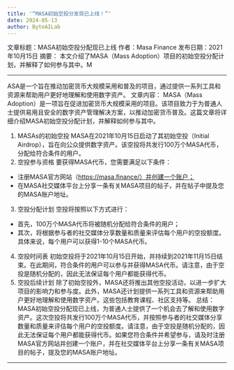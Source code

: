 ```yaml
---
title: '“MASA初始空投分发现已上线！”'
date: 2024-05-13
author: ByteAILab
---
```


文章标题：MASA初始空投分配现已上线
作者：Masa Finance
发布日期：2021年10月15日
摘要：
本文介绍了MASA（Mass Adoption）项目的初始空投分配计划，并解释了如何参与其中。M

---
ASA是一个旨在推动加密货币大规模采用和普及的项目，通过提供一系列工具和资源来帮助用户更好地理解和使用数字资产。
文章内容：
MASA（Mass Adoption）是一项旨在促进加密货币大规模采用的项目。该项目致力于为普通人士提供易用且安全的数字资产管理解决方案，以推动加密货币普及。这篇文章将详细介绍MASA初始空投分配计划，并解释如何参与其中。
1. MASAs的初始空投
MASA在2021年10月15日启动了其初始空投（Initial Airdrop），旨在向公众提供数字资产。该空投将共发行100万个MASA代币，分配给符合条件的用户。
2. 空投参与资格
要获得MASA代币，您需要满足以下条件：
* 注册MASA官方网站（https://masa.finance/）并创建一个账户；
* 在MASA社交媒体平台上分享一条有关MASA项目的帖子，并在帖子中提及您的MASA账户地址。
3. 空投分配计划
空投将按照以下方式进行：
* 首先，100万个MASA代币将被随机分配给符合条件的用户；
* 其次，将根据参与者的社交媒体分享数量和质量来评估每个用户的空投额度。具体来说，每个用户可以获得1-10个MASA代币。
4. 空投时间表
初始空投将于2021年10月15日开始，并持续到2021年11月15日结束。在此期间，符合条件的用户可以参与并获得MASA代币。请注意，由于空投是随机分配的，因此无法保证每个用户都能获得代币。
5. 空投后续计划
除了初始空投外，MASA还将推出其他空投活动，以进一步扩大项目的影响力和参与度。此外，MASA还计划提供一系列工具和资源来帮助用户更好地理解和使用数字资产。这些包括教育课程、社区支持等。
总结：
MASA初始空投分配现已上线，为普通人士提供了一个机会去了解和使用数字资产。这次空投将共发行100万个MASA代币，并按照参与者的社交媒体分享数量和质量来评估每个用户的空投额度。请注意，由于空投是随机分配的，因此无法保证每个用户都能获得代币。如果您符合条件并希望参与，请及时注册MASA官方网站并创建一个账户，并在社交媒体平台上分享一条有关MASA项目的帖子，提及您的MASA账户地址。
---

